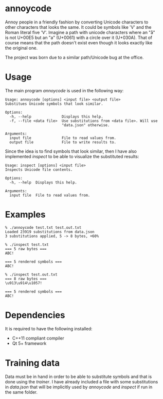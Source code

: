 # annoycode

Annoy people in a friendly fashion by converting Unicode characters to other
characters that looks the same. It could be symbols like 'V' and the Roman
literal five 'V'. Imagine a path with unicode characters where an "å" is not
U+00E5 but an "a" (U+0061) with a circle over it (U+030A). That of course means
that the path doesn't exist even though it looks exactly like the original one.

The project was born due to a similar path/Unicode bug at the office.

# Usage

The main program _annoycode_ is used in the following way:
```
Usage: annoycode [options] <input file> <output file>
Substitues Unicode symbols that look similar.

Options:
  -h, --help              Displays this help.
  -f, --file <data file>  Use substitutions from <data file>. Will use
                          "data.json" otherwise.

Arguments:
  input file              File to read values from.
  output file             File to write results to.
```

Since the idea is to find symbols that look similar, then I have also
implemented _inspect_ to be able to visualize the substituted results:

```
Usage: inspect [options] <input file>
Inspects Unicode file contents.

Options:
  -h, --help  Displays this help.

Arguments:
  input file  File to read values from.
```

# Examples

```
% ./annoycode test.txt test.out.txt
Loaded 23919 substitutions from data.json
3 substitutions applied, 5 -> 8 bytes, +60%

% ./inspect test.txt
=== 5 raw bytes ===
ABC!

=== 5 rendered symbols ===
ABC!

% ./inspect test.out.txt
=== 8 raw bytes ===
\u913\u914\u1057!

=== 5 rendered symbols ===
ΑΒС!

```

# Dependencies

It is required to have the following installed:
- C++11 compliant compiler
- Qt 5+ framework

# Training data

Data must be in hand in order to be able to substitute symbols and that is done
using the _trainer_. I have already included a file with some substitutions
in _data.json_ that will be implicitly used by _annoycode_ and _inspect_ if run
in the same folder.

